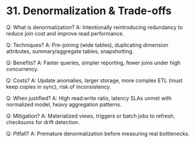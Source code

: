 # 31. Denormalization & Trade-offs

Q: What is denormalization?
A: Intentionally reintroducing redundancy to reduce join cost and improve read performance.

Q: Techniques?
A: Pre-joining (wide tables), duplicating dimension attributes, summary/aggregate tables, snapshotting.

Q: Benefits?
A: Faster queries, simpler reporting, fewer joins under high concurrency.

Q: Costs?
A: Update anomalies, larger storage, more complex ETL (must keep copies in sync), risk of inconsistency.

Q: When justified?
A: High read:write ratio, latency SLAs unmet with normalized model, heavy aggregation patterns.

Q: Mitigation?
A: Materialized views, triggers or batch jobs to refresh, checksums for drift detection.

Q: Pitfall?
A: Premature denormalization before measuring real bottlenecks.
